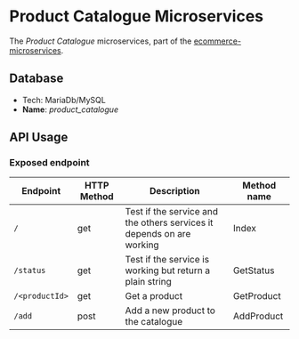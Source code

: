 # Product Catalogue Microservices
The *Product Catalogue* microservices, part of the [ecommerce-microservices][1].

## Database
- Tech: MariaDb/MySQL
- **Name**: *product_catalogue*

## API Usage
### Exposed endpoint

Endpoint | HTTP Method | Description | Method name
--- | --- | --- | ---
`/` | get | Test if the service and the others services it depends on are working | Index
`/status` | get | Test if the service is working but return a plain string | GetStatus
`/<productId>` | get | Get a product | GetProduct
`/add` | post | Add a new product to the catalogue | AddProduct

[1]: https://gitlab.com/HarimbolaSantatra/ecommerce-microservices

